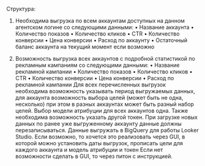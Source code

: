 Структура:
1.	Необходима выгрузка по всем аккаунтам доступных на данном агентском логине со следующими данными:
•	Название аккаунта
•	Количество показов
•	Количество кликов
•	CTR
•	Количество конверсии
•	Цена конверсии
•	Расход по аккаунту
•	Остаточный баланс аккаунта на текущий момент если возможно


2.	Возможность выгрузка всех аккаунтов с подробной статистикой по рекламным кампаниям со следующими данными:
•	Название рекламной кампании
•	Количество показов
•	Количество кликов
•	CTR
•	Количество конверсии
•	Цена конверсии
•	Расход по рекламной кампании
Для всех перечисленных выгрузок необходима возможность указывать период выгружаемых данных, для аккаунта возможность выбора целей (может быть не одна, несколько) при этом в разных аккаунтах может быть разный набор целей. Выбор модели атрибуции для всех аккаунтов одна. Также необходима возможность указать другой токен.
При загрузке новых данных по ранее уже выгруженному аккаунту данные должны перезаписываться.
Данные выгружать в BigQuery для работы Looker Studio. 
Если возможно, то хочется это реализовать через GUI, в которой можно установить даты выгрузок, прописать цели для каждого аккаунта и модель атрибуции и токен
Если нет возможности сделать в GUI, то через питон с инструкцией.

